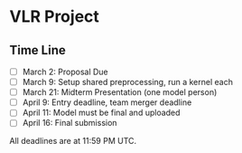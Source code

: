 # VLR Project

## Time Line

- [ ] March 2: Proposal Due
- [ ] March 9: Setup shared preprocessing, run a kernel each
- [ ] March 21: Midterm Presentation (one model person)
- [ ] April 9: Entry deadline, team merger deadline
- [ ] April 11: Model must be final and uploaded 
- [ ] April 16: Final submission 

All deadlines are at 11:59 PM UTC.

